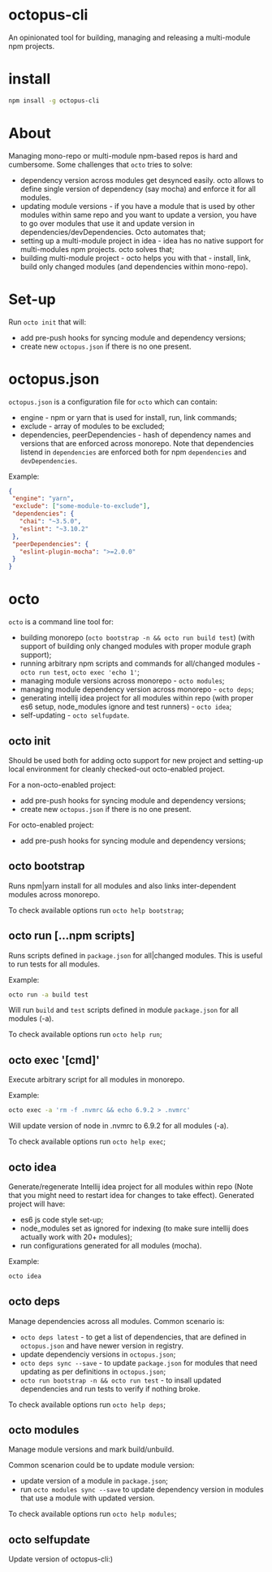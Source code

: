 # octopus-cli

An opinionated tool for building, managing and releasing a multi-module npm projects.

# install

```bash
npm insall -g octopus-cli
```

# About

Managing mono-repo or multi-module npm-based repos is hard and cumbersome. Some challenges that `octo` tries to solve:
 - dependency version across modules get desynced easily. octo allows to define single version of dependency (say mocha) and enforce it for all modules.
 - updating module versions - if you have a module that is used by other modules within same repo and you want to update a version, you have to go over modules that use it and update version in dependencies/devDependencies. Octo automates that;
 - setting up a multi-module project in idea - idea has no native support for multi-modules npm projects. octo solves that;
 - building multi-module project - octo helps you with that - install, link, build only changed modules (and dependencies within mono-repo).

# Set-up

Run `octo init` that will:
 - add pre-push hooks for syncing module and dependency versions;
 - create new `octopus.json` if there is no one present.

# octopus.json

`octopus.json` is a configuration file for `octo` which can contain:
 - engine - npm or yarn that is used for install, run, link commands;
 - exclude - array of modules to be excluded;
 - dependencies, peerDependencies - hash of dependency names and versions that are enforced across monorepo. Note that dependencies listend in `dependencies` are enforced both for npm `dependencies` and `devDependencies`.
 
 Example:
 ```json
 {
  "engine": "yarn",
  "exclude": ["some-module-to-exclude"],
  "dependencies": {
    "chai": "~3.5.0",
    "eslint": "~3.10.2"
  },
  "peerDependencies": {
    "eslint-plugin-mocha": ">=2.0.0"
  }
}
 ```

# octo

`octo` is a command line tool for:
 - building monorepo (`octo bootstrap -n && octo run build test`) (with support of building only changed modules with proper module graph support);
 - running arbitrary npm scripts and commands for all/changed modules - `octo run test`, `octo exec 'echo 1'`;
 - managing module versions across monorepo - `octo modules`;
 - managing module dependency version across monorepo - `octo deps`;
 - generating intellij idea project for all modules within repo (with proper es6 setup, node_modules ignore and test runners) - `octo idea`;
 - self-updating - `octo selfupdate`.
 
## octo init

Should be used both for adding octo support for new project and setting-up local environment for cleanly checked-out octo-enabled project.

For a non-octo-enabled project:
 - add pre-push hooks for syncing module and dependency versions;
 - create new `octopus.json` if there is no one present.

For octo-enabled project:
 - add pre-push hooks for syncing module and dependency versions; 
 
## octo bootstrap

Runs npm|yarn install for all modules and also links inter-dependent modules across monorepo.

To check available options run `octo help bootstrap`;

## octo run [...npm scripts]

Runs scripts defined in `package.json` for all|changed modules. This is useful to run tests for all modules.

Example:
```bash
octo run -a build test
```

Will run `build` and `test` scripts defined in module `package.json` for all modules (-a).

To check available options run `octo help run`;

## octo exec '[cmd]'

Execute arbitrary script for all modules in monorepo.

Example:
```bash
octo exec -a 'rm -f .nvmrc && echo 6.9.2 > .nvmrc'
```

Will update version of node in .nvmrc to 6.9.2 for all modules (-a).

To check available options run `octo help exec`;

## octo idea

Generate/regenerate Intellij idea project for all modules within repo (Note that you might need to restart idea for changes to take effect). Generated project will have:
 - es6 js code style set-up;
 - node_modules set as ignored for indexing (to make sure intellij does actually work with 20+ modules);
 - run configurations generated for all modules (mocha).

Example:
```bash
octo idea
```

## octo deps

Manage dependencies across all modules. Common scenario is:
 - `octo deps latest` - to get a list of dependencies, that are defined in `octopus.json` and have newer version in registry.
 - update dependenciy versions in `octopus.json`;
 - `octo deps sync --save` - to update `package.json` for modules that need updating as per definitions in `octopus.json`;
 - `octo run bootstrap -n && octo run test` - to insall updated dependencies and run tests to verify if nothing broke.

To check available options run `octo help deps`;

## octo modules

Manage module versions and mark build/unbuild.

Common scenarion could be to update module version:
 - update version of a module in `package.json`;
 - run `octo modules sync --save` to update dependency version in modules that use a module with updated version.

To check available options run `octo help modules`;

## octo selfupdate

Update version of octopus-cli:)

